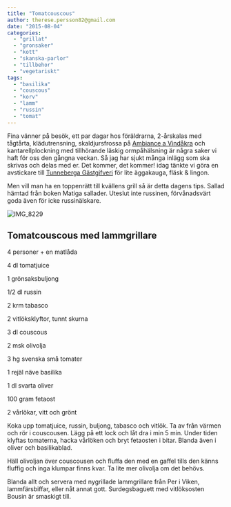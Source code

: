 ```yaml
---
title: "Tomatcouscous"
author: therese.persson82@gmail.com
date: "2015-08-04"
categories: 
  - "grillat"
  - "gronsaker"
  - "kott"
  - "skanska-parlor"
  - "tillbehor"
  - "vegetariskt"
tags: 
  - "basilika"
  - "couscous"
  - "korv"
  - "lamm"
  - "russin"
  - "tomat"
---
```


Fina vänner på besök, ett par dagar hos föräldrarna, 2-årskalas med tågtårta, klädutrensning, skaldjursfrossa på [Ambiance a Vindåkra](https://www.ambiancerestaurant.se) och kantarellplockning med tillhörande läskig ormpåhälsning är några saker vi haft för oss den gångna veckan. Så jag har sjukt många inlägg som ska skrivas och delas med er. Det kommer, det kommer! idag tänkte vi göra en avstickare till [Tunneberga Gästgifveri](https://www.tunneberga.se) för lite äggakauga, fläsk & lingon.

Men vill man ha en toppenrätt till kvällens grill så är detta dagens tips. Sallad hämtad från boken Matiga sallader. Uteslut inte russinen, förvånadsvärt goda även för icke russinälskare.

![IMG_8229](/static/img/IMG_8229)

## **Tomatcouscous med lammgrillare**

4 personer + en matlåda

4 dl tomatjuice

1 grönsaksbuljong

1/2 dl russin

2 krm tabasco

2 vitlöksklyftor, tunnt skurna

3 dl couscous

2 msk olivolja

3 hg svenska små tomater

1 rejäl näve basilika

1 dl svarta oliver

100 gram fetaost

2 vårlökar, vitt och grönt

Koka upp tomatjuice, russin, buljong, tabasco och vitlök. Ta av från värmen och rör i couscousen. Lägg på ett lock och låt dra i min 5 min. Under tiden klyftas tomaterna, hacka vårlöken och bryt fetaosten i bitar. Blanda även i oliver och basilikablad.

Häll olivoljan över couscousen och fluffa den med en gaffel tills den känns fluffig och inga klumpar finns kvar. Ta lite mer olivolja om det behövs.

Blanda allt och servera med nygrillade lammgrillare från Per i Viken, lammfärsbiffar, eller nåt annat gott. Surdegsbaguett med vitlöksosten Bousin är smaskigt till.
